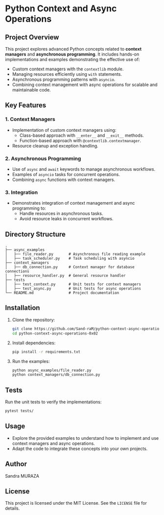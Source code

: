 # Python Context and Async Operations

## Project Overview
This project explores advanced Python concepts related to **context managers** and **asynchronous programming**. It includes hands-on implementations and examples demonstrating the effective use of:

- Custom context managers with the `contextlib` module.
- Managing resources efficiently using `with` statements.
- Asynchronous programming patterns with `asyncio`.
- Combining context management with async operations for scalable and maintainable code.

## Key Features

### 1. Context Managers
- Implementation of custom context managers using:
  - Class-based approach with `__enter__` and `__exit__` methods.
  - Function-based approach with `@contextlib.contextmanager`.
- Resource cleanup and exception handling.

### 2. Asynchronous Programming
- Use of `async` and `await` keywords to manage asynchronous workflows.
- Examples of `asyncio` tasks for concurrent operations.
- Combining `async` functions with context managers.

### 3. Integration
- Demonstrates integration of context management and async programming to:
  - Handle resources in asynchronous tasks.
  - Avoid resource leaks in concurrent workflows.

## Directory Structure
```plaintext
.
├── async_examples
│   ├── file_reader.py       # Asynchronous file reading example
│   ├── task_scheduler.py    # Task scheduling with asyncio
├── context_managers
│   ├── db_connection.py     # Context manager for database connections
│   ├── resource_handler.py  # General resource handler
├── tests
│   ├── test_context.py      # Unit tests for context managers
│   ├── test_async.py        # Unit tests for async operations
└── README.md                # Project documentation
```

## Installation

1. Clone the repository:
   ```bash
   git clone https://github.com/Sand-raM/python-context-async-operations-0x02.git
   cd python-context-async-operations-0x02
   ```

2. Install dependencies:
   ```bash
   pip install -r requirements.txt
   ```

3. Run the examples:
   ```bash
   python async_examples/file_reader.py
   python context_managers/db_connection.py
   ```

## Tests
Run the unit tests to verify the implementations:
```bash
pytest tests/
```

## Usage
- Explore the provided examples to understand how to implement and use context managers and async operations.
- Adapt the code to integrate these concepts into your own projects.

## Author
Sandra MURAZA

## License
This project is licensed under the MIT License. See the `LICENSE` file for details.

